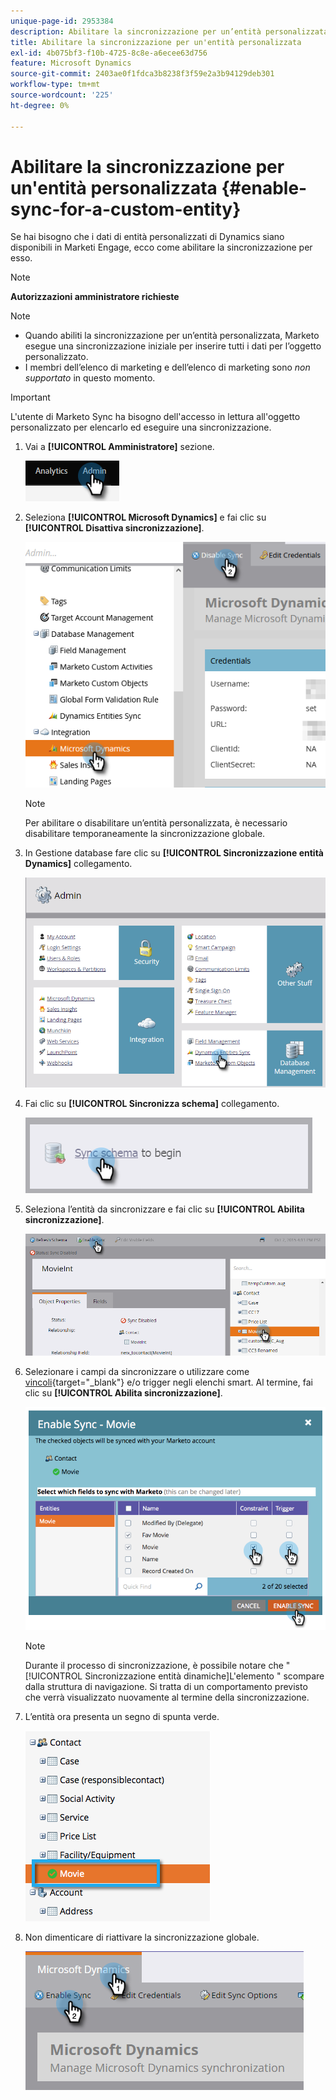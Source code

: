```yaml
---
unique-page-id: 2953384
description: Abilitare la sincronizzazione per un’entità personalizzata - Documentazione di Marketo - Documentazione del prodotto
title: Abilitare la sincronizzazione per un'entità personalizzata
exl-id: 4b075bf3-f10b-4725-8c8e-a6ecee63d756
feature: Microsoft Dynamics
source-git-commit: 2403ae0f1fdca3b8238f3f59e2a3b94129deb301
workflow-type: tm+mt
source-wordcount: '225'
ht-degree: 0%

---
```


# Abilitare la sincronizzazione per un&#39;entità personalizzata {#enable-sync-for-a-custom-entity}

Se hai bisogno che i dati di entità personalizzati di Dynamics siano disponibili in Marketi Engage, ecco come abilitare la sincronizzazione per esso.

>[!NOTE]
>
>**Autorizzazioni amministratore richieste**

>[!NOTE]
>
>* Quando abiliti la sincronizzazione per un’entità personalizzata, Marketo esegue una sincronizzazione iniziale per inserire tutti i dati per l’oggetto personalizzato.
>* I membri dell’elenco di marketing e dell’elenco di marketing sono _non supportato_ in questo momento.

>[!IMPORTANT]
>
>L&#39;utente di Marketo Sync ha bisogno dell&#39;accesso in lettura all&#39;oggetto personalizzato per elencarlo ed eseguire una sincronizzazione.

1. Vai a **[!UICONTROL Amministratore]** sezione.

   ![](assets/enable-sync-for-a-custom-entity-1.png)

1. Seleziona **[!UICONTROL Microsoft Dynamics]** e fai clic su **[!UICONTROL Disattiva sincronizzazione]**.

   ![](assets/enable-sync-for-a-custom-entity-2.png)

   >[!NOTE]
   >
   >Per abilitare o disabilitare un’entità personalizzata, è necessario disabilitare temporaneamente la sincronizzazione globale.

1. In Gestione database fare clic su **[!UICONTROL Sincronizzazione entità Dynamics]** collegamento.

   ![](assets/enable-sync-for-a-custom-entity-3.png)

1. Fai clic su **[!UICONTROL Sincronizza schema]** collegamento.

   ![](assets/enable-sync-for-a-custom-entity-4.png)

1. Seleziona l’entità da sincronizzare e fai clic su **[!UICONTROL Abilita sincronizzazione]**.

   ![](assets/enable-sync-for-a-custom-entity-5.png)

1. Selezionare i campi da sincronizzare o utilizzare come [vincoli](/help/marketo/product-docs/core-marketo-concepts/smart-lists-and-static-lists/using-smart-lists/add-a-constraint-to-a-smart-list-filter.md){target="_blank"} e/o trigger negli elenchi smart. Al termine, fai clic su **[!UICONTROL Abilita sincronizzazione]**.

   ![](assets/enable-sync-for-a-custom-entity-6.png)

   >[!NOTE]
   >
   >Durante il processo di sincronizzazione, è possibile notare che &quot;[!UICONTROL Sincronizzazione entità dinamiche]L&#39;elemento &quot; scompare dalla struttura di navigazione. Si tratta di un comportamento previsto che verrà visualizzato nuovamente al termine della sincronizzazione.

1. L’entità ora presenta un segno di spunta verde.

   ![](assets/enable-sync-for-a-custom-entity-7.png)

1. Non dimenticare di riattivare la sincronizzazione globale.

   ![](assets/enable-sync-for-a-custom-entity-8.png)
